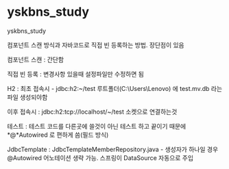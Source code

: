 # yskbns_study
yskbns_study

컴포넌트 스캔 방식과 자바코드로 직접 빈 등록하는 방법.
장단점이 있음

컴포넌트 스캔 : 
  간단함

직접 빈 등록 : 
  변경사항 있을때 설정파일만 수정하면 됨

H2 : 
  최초 접속시 -
    jdbc:h2:~/test
    루트폴더(C:\Users\Lenovo) 에
    test.mv.db 라는 파일 생성되야함

이후 접속시 : 
  jdbc:h2:tcp://localhost/~/test
  소켓으로 연결하는것

테스트 : 
  테스트 코드를 다른곳에 쓸것이 아닌 테스트 하고 끝이기 때문에 *@*Autowired 로 편하게 씀(필드 방식)

JdbcTemplate : 
  JdbcTemplateMemberRepository.java - 
    생성자가 하나일 경우 @Autowired 어노테이션 생략 가능. 스프링이 DataSource 자동으로 주입
